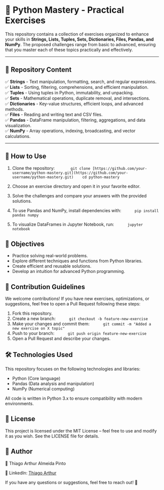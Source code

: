 # 📌 Python Mastery - Practical Exercises

This repository contains a collection of exercises organized to enhance your skills in **Strings, Lists, Tuples, Sets, Dictionaries, Files, Pandas, and NumPy**. The proposed challenges range from basic to advanced, ensuring that you master each of these topics practically and effectively.

---

## 📂 Repository Content

✅ **Strings** - Text manipulation, formatting, search, and regular expressions.  
✅ **Lists** - Sorting, filtering, comprehensions, and efficient manipulation.  
✅ **Tuples** - Using tuples in Python, immutability, and unpacking.  
✅ **Sets** - Mathematical operations, duplicate removal, and intersections.  
✅ **Dictionaries** - Key-value structures, efficient loops, and advanced methods.  
✅ **Files** - Reading and writing text and CSV files.  
✅ **Pandas** - DataFrame manipulation, filtering, aggregations, and data visualization.  
✅ **NumPy** - Array operations, indexing, broadcasting, and vector calculations.  

---

## 🚀 How to Use  

1. Clone the repository:  
   ```
   git clone [https://github.com/your-username/python-mastery.git](https://github.com/your-username/python-mastery.git)
   cd python-mastery
   ```

2. Choose an exercise directory and open it in your favorite editor.

3. Solve the challenges and compare your answers with the provided solutions.

4. To use Pandas and NumPy, install dependencies with:
   ```
   pip install pandas numpy
   ```

5. To visualize DataFrames in Jupyter Notebook, run:
   ```
   jupyter notebook
   ```

## 🎯 Objectives

*   Practice solving real-world problems.
*   Explore different techniques and functions from Python libraries.
*   Create efficient and reusable solutions.
*   Develop an intuition for advanced Python programming.

## 📌 Contribution Guidelines

We welcome contributions! If you have new exercises, optimizations, or suggestions, feel free to open a Pull Request following these steps:

1.  Fork this repository.
2.  Create a new branch:
   ```
   git checkout -b feature-new-exercise
   ```
3.  Make your changes and commit them:
   ```
   git commit -m "Added a new exercise on X topic"
   ```
4.  Push to your branch:
   ```
   git push origin feature-new-exercise
   ```
5.  Open a Pull Request and describe your changes.

## 🛠 Technologies Used

This repository focuses on the following technologies and libraries:

*   Python (Core language)
*   Pandas (Data analysis and manipulation)
*   NumPy (Numerical computing)

All code is written in Python 3.x to ensure compatibility with modern environments.

## 📌 License

This project is licensed under the MIT License – feel free to use and modify it as you wish. See the LICENSE file for details.

## 📩 Author

👤 Thiago Arthur Almeida Pinto

🔗 LinkedIn: [Thiago Arthur](https://www.linkedin.com/in/thiago-arthur1/) 

If you have any questions or suggestions, feel free to reach out! 🚀
